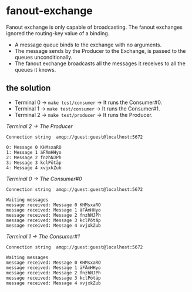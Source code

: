 # fanout-exchange

 Fanout exchange is only capable of broadcasting. The fanout exchanges ignored the routing-key value of a binding.

* A message queue binds to the exchange with no arguments.
* The message sends by the Producer to the Exchange, is passed to the queues unconditionally.
* The fanout exchange broadcasts all the messages it receives to all the queues it knows.

## the solution

* Terminal 0 -> `make test/consumer` -> It runs the Consumer#0. 
* Terminal 1 -> `make test/consumer` -> It runs the Consumer#1. 
* Terminal 2 -> `make test/producer` -> It runs the Producer.

*Terminal 2 -> The Producer*
```
Connection string  amqp://guest:guest@localhost:5672

0: Message 0 KHMsxaRO 
1: Message 1 äFÄmHHyo 
2: Message 2 fnzhNJPh 
3: Message 3 kclPötäp 
4: Message 4 xvjxkZub
```

*Terminal 0 -> The Consumer#0*
```
Connection string  amqp://guest:guest@localhost:5672

Waiting messages
message received: Message 0 KHMsxaRO
message received: Message 1 äFÄmHHyo
message received: Message 2 fnzhNJPh
message received: Message 3 kclPötäp
message received: Message 4 xvjxkZub
```

*Terminal 1 -> The Consumer#1*
```
Connection string  amqp://guest:guest@localhost:5672

Waiting messages
message received: Message 0 KHMsxaRO
message received: Message 1 äFÄmHHyo
message received: Message 2 fnzhNJPh
message received: Message 3 kclPötäp
message received: Message 4 xvjxkZub
```